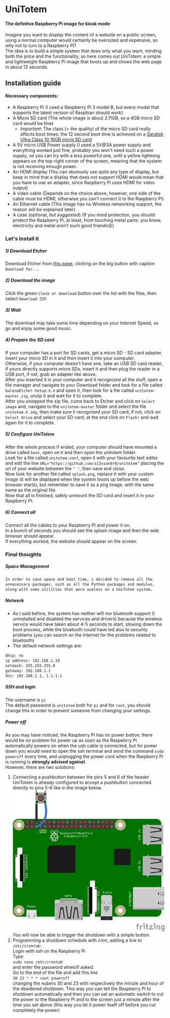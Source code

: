 # UniTotem
#### The definitve Raspberry Pi image for kiosk mode

Imagine you want to display the content of a website on a public screen, using a normal computer would certainly be oversized and expensive, so why not to turn to a Raspberry Pi?<br/>
The idea is to build a simple system that does only what you want, minding both the price and the functionality, so here comes out UniTotem: a simple and lightweight Raspberry Pi image that boots up and shows the web page in about 12 seconds.

## Installation guide
#### Necessary components:
  - A Raspberry Pi (I used a Raspberry Pi 3 model B, but every model that supports the latest version of Raspbian should work)
  - A Micro SD card (The whole image is about 2.11GB, so a 4GB micro SD card would be fine)
    - *Important*: The class (= the quality) of the micro SD card really affects boot times; the 12 second boot time is achieved on a [Sandisk Ultra Class 10 16GB micro SD card](https://www.sandisk.com/home/memory-cards/microsd-cards/ultra-microsd-400gb)
  - A 5V micro USB Power supply (I used a 5V@3A power supply and everything worked just fine, probably you won't need such a power supply, so you can try with a less powerful one, until a yellow lightning appears on the top-right corner of the screen, meaning that the system is not receiving enough power.
  - An HDMI display (You can obviously use quite any type of display, but keep in mind that a display that does not support HDMI would mean that you have to use an adapter, since Raspberry Pi uses HDMI for video output)
  - A video cable (Depends on the choice above, however, one side of the cable must be HDMI, otherwise you can't connect it to the Raspberry Pi)
  - An Ethernet cable (This image has no Wireless networking support, the reason will be explained later)
  - A case (optional, _but suggested_) (If you mind protection, you shuold protect the Raspberry Pi, at least, from touching metal parts: you know, electricity and metal aren't such good friends:stuck_out_tongue_winking_eye:)

### Let's install it
##### 1) Download Etcher
Download Etcher from [this page](https://www.balena.io/etcher/), clicking on the big button with caption `Download for...`
##### 2) Download the image
Click the green `Clone or download` button over the list with the files, then select `Download ZIP`.
##### 3) Wait
The download may take some time depending on your Internet Speed, so go and enjoy some good music.
##### 4) Prepare the SD card
If your computer has a port for SD cards, get a micro SD - SD card adapter, insert your micro SD in it and then insert it into your computer.<br/>
Otherwise, if your computer doesn't have one, take an USB SD card reader, if yours directly supports micro SDs, insert it and then plug the reader in a USB port, if not, grab an adapter like above.<br/>
After you inserted it in your computer and it recognized all the stuff, open a file manager and navigate to your Download folder and look for a file called `balenaEtcher-Setup-X.X` and open it, then look for a file called `unitotem-master.zip`, unzip it and wait for it to complete.<br/>
After you unzipped the zip file, come back to Etcher and click on `Select image` and, navigate to the `unitotem-master` folder and select the file `unitotem-X.img`, then make sure it recognized your SD card, if not, click on `Select drive` and select your SD card, at the end click on `Flash!` and wait again for it to complete.<br/>
##### 5) Configure UniTotem
After the whole process if ended, your computer should have mounted a drive called `boot`, open on it and then open the unitotem folder.<br/>
Look for a file called `unitotem.conf`, open it with your favourite text editor and edit the line `URL="https://github.com/a13ssandr0/unitotem"` placing the url of your website between the `" "`, then save and close.<br/>
Now look for another file called `splash.png`, replace it with your custom image (it will be displayed when the system boots up before the web browser starts), but remember to save it as a png image, with the same name as the original file.<br/>
Now that all is finished, safely unmount the SD card and insert it in your Raspberry Pi.
##### 6) Connect all
Connect all the cables to your Raspberry Pi and power it on.<br/>
In a bunch of seconds you should see the splash image and then the web browser should appear.<br/>
If everything worked, the website should appear on the screen.

### Final thoughts
  ##### Space Management
    In order to save space and boot time, i decided to remove all the unnecessary packages, such as all the Python packages and modules, along with some utilities that were useless on a UniTotem system. 
  ##### Network
  - As I said before, the system has neither wifi nor bluetooth support (I uninstalled and disabled the services and drivers) because the wireless service would have taken about 4-5 seconds to start, slowing down the boot process, while the bluetooth could have led also to security problems (you can search on the Internet for the problems related to bluetooth)
  - The default network settings are:
  ```
  dhcp: no
  ip address: 192.168.1.10
  netmask: 255.255.255.0
  gateway: 192.168.1.1
  dns: 192.168.1.1, 1.1.1.1
  ```
  ##### SSH and login
  The username is `pi`<br/>
  The default password is `unitotem` both for `pi` and for `root`, you should change this in order to prevent someone from changing your settings.
  ##### Power off
  As you may have noticed, the Raspberry Pi has no power button; there would be no problem for power up as soon as the Raspebrry Pi automatically powers on when the usb cable is connected, but for power down you would need to open the ssh terminal and send the command `sudo poweroff` every time, and unplugging the power cord when the Raspberry Pi is running is **strongly advised against**.<br/>
  However, there are two solutions:<br/>
  1) Connecting a pushbutton between the pins 5 and 6 of the header<br/>
    UniTotem is already configured to accept a pushbutton connected directly to pins 5-6 like in the image below.<br/>
    ![Raspberry shutdown button connection](https://github.com/a13ssandr0/unitotem/blob/master/Raspberry%20shutdown%20button.png)
    You will now be able to trigger the shutdown with a simple button.
  2) Programming a shutdown schedule with _cron_, adding a line to `/etc/crontab`:<br/>
    Login with ssh on the Raspberry Pi<br/>
    Type<br/>
    ```
    sudo nano /etc/crontab
    ```<br/>
    and enter the password when/if asked.<br/>
    Go to the end of the file and add this line<br/>
    ```
    30 23 * * * root poweroff
    ```<br/>
    changing the nubers 30 and 23 with respectively the minute and hour of the desidered shutdown.
    This way you can tell the Raspberry Pi to shutdown automatically and then you can set an automatic switch to cut the power to the Raspberry Pi and to the screen just a minute after the time you set above (this way you let it power itself off before you cut completely the power)
    
